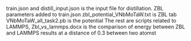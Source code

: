 train.json and distill_input.json is the input file for distillation. ZBL parameters added to train.json
zbl_potential_VNbMoTaW.txt is ZBL tab
VNbMoTaW_all_task2.pb is the potential
The rest are scripts related to LAMMPS, Zbl_vs_lammps.docx is the comparison of energy between ZBL and LAMMPS results at a distance of 0.3 between two atomst
